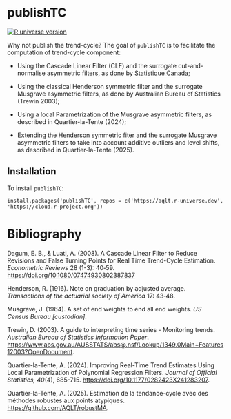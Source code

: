 
<!-- README.md is generated from README.Rmd. Please edit that file -->

# publishTC

[![R universe
version](https://aqlt.r-universe.dev/badges/publishTC)](https://aqlt.r-universe.dev/publishTC)

Why not publish the trend-cycle? The goal of `publishTC` is to
facilitate the computation of trend-cycle component:

- Using the Cascade Linear Filter (CLF) and the surrogate
  cut-and-normalise asymmetric filters, as done by [Statistique
  Canada](https://www.statcan.gc.ca/en/dai/btd/trend-cycle);

- Using the classical Henderson symmetric filter and the surrogate
  Musgrave asymmetric filters, as done by Australian Bureau of
  Statistics (Trewin 2003);

- Using a local Parametrization of the Musgrave asymmetric filters, as
  described in Quartier-la-Tente (2024);

- Extending the Henderson symmetric fiter and the surrogate Musgrave
  asymmetric filters to take into account additive outliers and level
  shifts, as described in Quartier-la-Tente (2025).

## Installation

To install `publishTC`:

    install.packages('publishTC', repos = c('https://aqlt.r-universe.dev', 'https://cloud.r-project.org'))

# Bibliography

Dagum, E. B., & Luati, A. (2008). A Cascade Linear Filter to Reduce
Revisions and False Turning Points for Real Time Trend-Cycle Estimation.
*Econometric Reviews* 28 (1-3): 40‑59.
<https://doi.org/10.1080/07474930802387837>

Henderson, R. (1916). Note on graduation by adjusted average.
*Transactions of the actuarial society of America* 17: 43‑48.

Musgrave, J. (1964). A set of end weights to end all end weights. *US
Census Bureau \[custodian\]*.

Trewin, D. (2003). A guide to interpreting time series - Monitoring
trends. *Australian Bureau of Statistics Information Paper*.
<https://www.abs.gov.au/AUSSTATS/abs@.nsf/Lookup/1349.0Main+Features12003?OpenDocument>.

Quartier-la-Tente, A. (2024). Improving Real-Time Trend Estimates Using
Local Parametrization of Polynomial Regression Filters. *Journal of
Official Statistics, 40*(4), 685-715.
<https://doi.org/10.1177/0282423X241283207>.

Quartier-la-Tente, A. (2025). Estimation de la tendance-cycle avec des
méthodes robustes aux points atypiques.
<https://github.com/AQLT/robustMA>.
